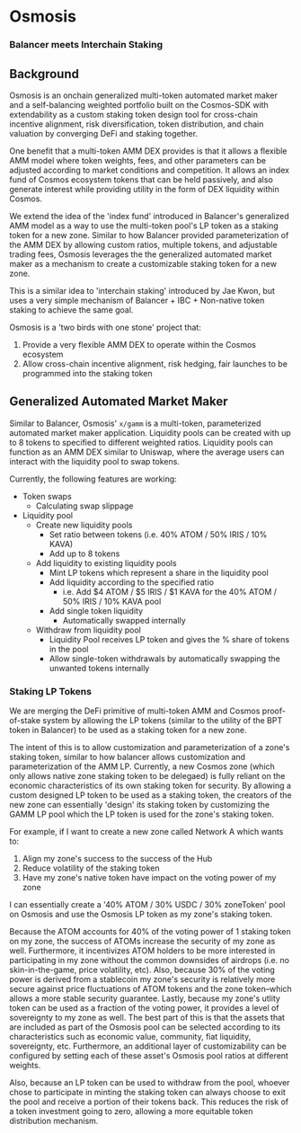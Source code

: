 # Osmosis
### Balancer meets Interchain Staking

## Background
Osmosis is an onchain generalized multi-token automated market maker and a self-balancing weighted portfolio built on the Cosmos-SDK with extendability as a custom staking token design tool for cross-chain incentive alignment, risk diversification, token distribution, and chain valuation by converging DeFi and staking together.

One benefit that a multi-token AMM DEX provides is that it allows a flexible AMM model where token weights, fees, and other parameters can be adjusted according to market conditions and competition. It allows an index fund of Cosmos ecosystem tokens that can be held passively, and also generate interest while providing utility in the form of DEX liquidity within Cosmos.

We extend the idea of the 'index fund' introduced in Balancer's generalized AMM model as a way to use the multi-token pool's LP token as a staking token for a new zone. Similar to how Balancer provided parameterization of the AMM DEX by allowing custom ratios, multiple tokens, and adjustable trading fees, Osmosis leverages the the generalized automated market maker as a mechanism to create a customizable staking token for a new zone.

This is a similar idea to 'interchain staking' introduced by Jae Kwon, but uses a very simple mechanism of Balancer + IBC + Non-native token staking to achieve the same goal.

Osmosis is a 'two birds with one stone' project that:
1. Provide a very flexible AMM DEX to operate within the Cosmos ecosystem
2. Allow cross-chain incentive alignment, risk hedging, fair launches to be programmed into the staking token

## Generalized Automated Market Maker
Similar to Balancer, Osmosis' `x/gamm` is a multi-token, parameterized automated market maker application. Liquidity pools can be created with up to 8 tokens to specified to different weighted ratios. Liquidity pools can function as an AMM DEX similar to Uniswap, where the average users can interact with the liquidity pool to swap tokens.

Currently, the following features are working:
* Token swaps
	* Calculating swap slippage
* Liquidity pool
	* Create new liquidity pools
		* Set ratio between tokens (i.e. 40% ATOM / 50% IRIS / 10% KAVA)
		* Add up to 8 tokens
	* Add liquidity to existing liquidity pools
		* Mint LP tokens which represent a share in the liquidity pool
		* Add liquidity according to the specified ratio
			* i.e. Add $4 ATOM / $5 IRIS / $1 KAVA for the 40% ATOM / 50% IRIS / 10% KAVA pool
		* Add single token liquidity
			* Automatically swapped internally
	* Withdraw from liquidity pool
		* Liquidity Pool receives LP token and gives the % share of tokens in the pool
		* Allow single-token withdrawals by automatically swapping the unwanted tokens internally

### Staking LP Tokens
We are merging the DeFi primitive of multi-token AMM and Cosmos proof-of-stake system by allowing the LP tokens (similar to the utility of the BPT token in Balancer) to be used as a staking token for a new zone.

The intent of this is to allow customization and parameterization of a zone's staking token, similar to how balancer allows customization and parameterization of the AMM LP. Currently, a new Cosmos zone (which only allows native zone staking token to be delegaed) is fully reliant on the economic characteristics of its own staking token for security. By allowing a custom designed LP token to be used as a staking token, the creators of the new zone can essentially 'design' its staking token by customizing the GAMM LP pool which the LP token is used for the zone's staking token.

For example, if I want to create a new zone called Network A which wants to:
1. Align my zone's success to the success of the Hub
2. Reduce volatility of the staking token
3. Have my zone's native token have impact on the voting power of my zone

I can essentially create a '40% ATOM / 30% USDC / 30% zoneToken' pool on Osmosis and use the Osmosis LP token as my zone's staking token.

Because the ATOM accounts for 40% of the voting power of 1 staking token on my zone, the success of ATOMs increase the security of my zone as well. Furthermore, it incentivizes ATOM holders to be more interested in participating in my zone without the common downsides of airdrops (i.e. no skin-in-the-game, price volatility, etc). Also, because 30% of the voting power is derived from a stablecoin my zone's security is relatively more secure against price fluctuations of ATOM tokens and the zone token–which allows a more stable security guarantee. Lastly, because my zone's utlity token can be used as a fraction of the voting power, it provides a level of sovereignty to my zone as well. The best part of this is that the assets that are included as part of the Osmosis pool can be selected according to its characteristics such as economic value, community, fiat liquidity, sovereignty, etc. Furthermore, an additional layer of customizability can be configured by setting each of these asset's Osmosis pool ratios at different weights.

Also, because an LP token can be used to withdraw from the pool, whoever chose to participate in minting the staking token can always choose to exit the pool and receive a portion of their tokens back. This reduces the risk of a token investment going to zero, allowing a more equitable token distribution mechanism.
